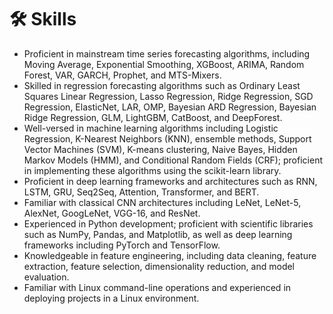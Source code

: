 # 🛠️ Skills

- Proficient in mainstream time series forecasting algorithms, including Moving Average, Exponential Smoothing, XGBoost, ARIMA, Random Forest, VAR, GARCH, Prophet, and MTS-Mixers.
- Skilled in regression forecasting algorithms such as Ordinary Least Squares Linear Regression, Lasso Regression, Ridge Regression, SGD Regression, ElasticNet, LAR, OMP, Bayesian ARD Regression, Bayesian Ridge Regression, GLM, LightGBM, CatBoost, and DeepForest.
- Well-versed in machine learning algorithms including Logistic Regression, K-Nearest Neighbors (KNN), ensemble methods, Support Vector Machines (SVM), K-means clustering, Naive Bayes, Hidden Markov Models (HMM), and Conditional Random Fields (CRF); proficient in implementing these algorithms using the scikit-learn library.
- Proficient in deep learning frameworks and architectures such as RNN, LSTM, GRU, Seq2Seq, Attention, Transformer, and BERT.
- Familiar with classical CNN architectures including LeNet, LeNet-5, AlexNet, GoogLeNet, VGG-16, and ResNet.
- Experienced in Python development; proficient with scientific libraries such as NumPy, Pandas, and Matplotlib, as well as deep learning frameworks including PyTorch and TensorFlow.
- Knowledgeable in feature engineering, including data cleaning, feature extraction, feature selection, dimensionality reduction, and model evaluation.
- Familiar with Linux command-line operations and experienced in deploying projects in a Linux environment.
